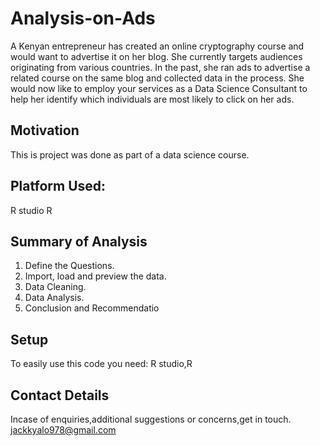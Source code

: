 # Analysis-on-Ads


A Kenyan entrepreneur has created an online cryptography course and would want to advertise it on her blog. She currently targets audiences originating from various countries. In the past, she ran ads to advertise a related course on the same blog and collected data in the process. She would now like to employ your services as a Data Science Consultant to help her identify which individuals are most likely to click on her ads. 

## Motivation
This is project was done as part of a data science course. 

## Platform Used:
R studio
R

## Summary of Analysis
1. Define the Questions.
2. Import, load and preview the data.
3. Data Cleaning.
4. Data Analysis.
5. Conclusion and Recommendatio

## Setup
To easily use this code you need: R studio,R

## Contact Details
Incase of enquiries,additional suggestions or concerns,get in touch. jackkyalo978@gmail.com
